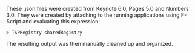 These .json files were created from Keynote 6.0, Pages 5.0 and Numbers 3.0. They were created by attaching to the running applications using F-Script and evaluating this expression:

	> TSPRegistry sharedRegistry

The resulting output was then manually cleaned up and organized.
